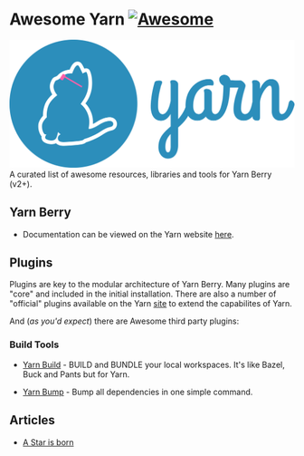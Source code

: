 
# Awesome Yarn [![Awesome](https://awesome.re/badge-flat2.svg)](https://awesome.re)
![](awesome-yarn.png)
A curated list of awesome resources, libraries and tools for Yarn Berry (v2+).

## Yarn Berry
* Documentation can be viewed on the Yarn website [here](https://yarnpkg.com/).
## Plugins
Plugins are key to the modular architecture of Yarn Berry. Many plugins are "core" and included in the initial installation. There are also a number of "official" plugins available on the Yarn [site](https://yarnpkg.com/features/plugins) to extend the capabilites of Yarn.

And (_as you'd expect_) there are Awesome third party plugins:

### Build Tools
* [Yarn Build](https://yarn.build/) - BUILD and BUNDLE your local workspaces. It's like Bazel, Buck and Pants but for Yarn.

* [Yarn Bump](https://github.com/cometkim/yarn-plugin-bump) - Bump all dependencies in one simple command.

## Articles
* [A Star is born](https://dev.to/arcanis/introducing-yarn-2-4eh1)
